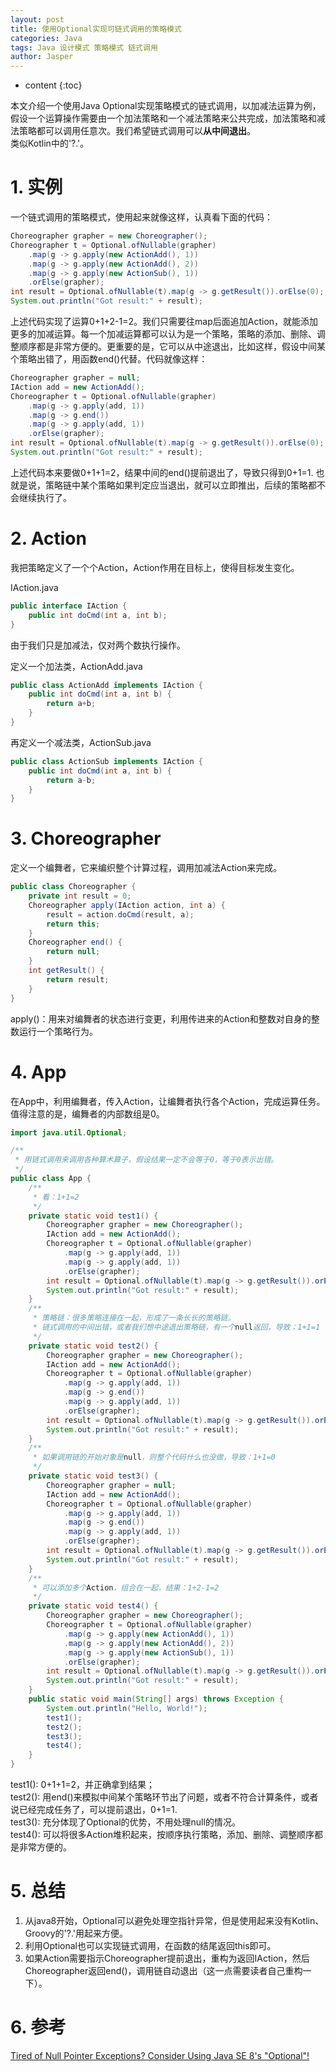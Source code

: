 ```yaml
---
layout: post
title: 使用Optional实现可链式调用的策略模式
categories: Java
tags: Java 设计模式 策略模式 链式调用
author: Jasper
---
```


* content
{:toc}

本文介绍一个使用Java Optional实现策略模式的链式调用，以加减法运算为例，假设一个运算操作需要由一个加法策略和一个减法策略来公共完成，加法策略和减法策略都可以调用任意次。我们希望链式调用可以**从中间退出**。  
类似Kotlin中的'?.'。


# 1. 实例

一个链式调用的策略模式，使用起来就像这样，认真看下面的代码：
```java
Choreographer grapher = new Choreographer();
Choreographer t = Optional.ofNullable(grapher)
    .map(g -> g.apply(new ActionAdd(), 1))
    .map(g -> g.apply(new ActionAdd(), 2))
    .map(g -> g.apply(new ActionSub(), 1))
    .orElse(grapher);
int result = Optional.ofNullable(t).map(g -> g.getResult()).orElse(0);
System.out.println("Got result:" + result);
```
上述代码实现了运算0+1+2-1=2。我们只需要往map后面追加Action，就能添加更多的加减运算。每一个加减运算都可以认为是一个策略，策略的添加、删除、调整顺序都是非常方便的。更重要的是，它可以从中途退出，比如这样，假设中间某个策略出错了，用函数end()代替。代码就像这样：

```java
Choreographer grapher = null;
IAction add = new ActionAdd();
Choreographer t = Optional.ofNullable(grapher)
    .map(g -> g.apply(add, 1))
    .map(g -> g.end())
    .map(g -> g.apply(add, 1))
    .orElse(grapher);
int result = Optional.ofNullable(t).map(g -> g.getResult()).orElse(0);
System.out.println("Got result:" + result);
```
上述代码本来要做0+1+1=2，结果中间的end()提前退出了，导致只得到0+1=1.
也就是说，策略链中某个策略如果判定应当退出，就可以立即推出，后续的策略都不会继续执行了。

# 2. Action

我把策略定义了一个个Action，Action作用在目标上，使得目标发生变化。

IAction.java

```java
public interface IAction {
    public int doCmd(int a, int b);
}
```

由于我们只是加减法，仅对两个数执行操作。

定义一个加法类，ActionAdd.java

```java
public class ActionAdd implements IAction {
    public int doCmd(int a, int b) {
        return a+b;
    }
}
```

再定义一个减法类，ActionSub.java

```java
public class ActionSub implements IAction {
    public int doCmd(int a, int b) {
        return a-b;
    }
}
```

# 3. Choreographer

定义一个编舞者，它来编织整个计算过程，调用加减法Action来完成。

```java
public class Choreographer {
    private int result = 0;
    Choreographer apply(IAction action, int a) {
        result = action.doCmd(result, a);
        return this;
    }
    Choreographer end() {
        return null;
    }
    int getResult() {
        return result;
    }
}
```

apply()：用来对编舞者的状态进行变更，利用传进来的Action和整数对自身的整数运行一个策略行为。

# 4. App

在App中，利用编舞者，传入Action，让编舞者执行各个Action，完成运算任务。  
值得注意的是，编舞者的内部数组是0。

```java
import java.util.Optional;

/**
 * 用链式调用来调用各种算术算子，假设结果一定不会等于0，等于0表示出错。
 */
public class App {
    /**
     * 看：1+1=2
     */
    private static void test1() {
        Choreographer grapher = new Choreographer();
        IAction add = new ActionAdd();
        Choreographer t = Optional.ofNullable(grapher)
            .map(g -> g.apply(add, 1))
            .map(g -> g.apply(add, 1))
            .orElse(grapher);
        int result = Optional.ofNullable(t).map(g -> g.getResult()).orElse(0);
        System.out.println("Got result:" + result);
    }
    /**
     * 策略链：很多策略连接在一起，形成了一条长长的策略链。
     * 链式调用的中间出错，或者我们想中途退出策略链，有一个null返回，导致：1+1=1
     */
    private static void test2() {
        Choreographer grapher = new Choreographer();
        IAction add = new ActionAdd();
        Choreographer t = Optional.ofNullable(grapher)
            .map(g -> g.apply(add, 1))
            .map(g -> g.end())
            .map(g -> g.apply(add, 1))
            .orElse(grapher);
        int result = Optional.ofNullable(t).map(g -> g.getResult()).orElse(0);
        System.out.println("Got result:" + result);
    }
    /**
     * 如果调用链的开始对象是null，则整个代码什么也没做，导致：1+1=0
     */
    private static void test3() {
        Choreographer grapher = null;
        IAction add = new ActionAdd();
        Choreographer t = Optional.ofNullable(grapher)
            .map(g -> g.apply(add, 1))
            .map(g -> g.end())
            .map(g -> g.apply(add, 1))
            .orElse(grapher);
        int result = Optional.ofNullable(t).map(g -> g.getResult()).orElse(0);
        System.out.println("Got result:" + result);
    }
    /**
     * 可以添加多个Action，组合在一起，结果：1+2-1=2
     */
    private static void test4() {
        Choreographer grapher = new Choreographer();
        Choreographer t = Optional.ofNullable(grapher)
            .map(g -> g.apply(new ActionAdd(), 1))
            .map(g -> g.apply(new ActionAdd(), 2))
            .map(g -> g.apply(new ActionSub(), 1))
            .orElse(grapher);
        int result = Optional.ofNullable(t).map(g -> g.getResult()).orElse(0);
        System.out.println("Got result:" + result);
    }
    public static void main(String[] args) throws Exception {
        System.out.println("Hello, World!");
        test1();
        test2();
        test3();
        test4();
    }
}
```

test1(): 0+1+1=2，并正确拿到结果；  
test2(): 用end()来模拟中间某个策略环节出了问题，或者不符合计算条件，或者说已经完成任务了，可以提前退出，0+1=1.  
test3(): 充分体现了Optional的优势，不用处理null的情况。  
test4(): 可以将很多Action堆积起来，按顺序执行策略，添加、删除、调整顺序都是非常方便的。

# 5. 总结

1. 从java8开始，Optional可以避免处理空指针异常，但是使用起来没有Kotlin、Groovy的'?.'用起来方便。  
2. 利用Optional也可以实现链式调用，在函数的结尾返回this即可。
3. 如果Action需要指示Choreographer提前退出，重构为返回IAction，然后Choreographer返回end()，调用链自动退出（这一点需要读者自己重构一下）。


# 6. 参考

[Tired of Null Pointer Exceptions? Consider Using Java SE 8's "Optional"!](https://www.oracle.com/technical-resources/articles/java/java8-optional.html)
